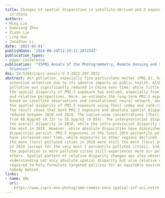 ```yaml
---
title: Changes of spatial disparities in satellite-derived pm2.5 exposures over 2010–2019
  in china
authors:
- Ming Liu
- Gaoxiang Zhou
- Ziyan Liu
- Ling Han
- Jonathan Li
date: '2022-05-01'
publishDate: '2024-06-24T11:25:12.207234Z'
publication_types:
- paper-conference
publication: '*ISPRS Annals of the Photogrammetry, Remote Sensing and Spatial Information
  Sciences*'
doi: 10.5194/isprs-annals-V-3-2022-297-2022
abstract: Air pollution, especially fine particulate matter (PM2.5), has attracted
  extensive attention due to its adverse impacts on public health. Although PM2.5
  pollution was significantly reduced in China over time, while little is known how
  the spatial disparity of PM2.5 exposure has evolved, especially from both absolute
  and relative perspectives. Here, we estimate the long-term PM2.5 exposures in China
  based on satellite observations and convolutional neural network, and characterize
  the spatial disparity of PM2.5 exposure using Theil index and rank-rank relationship.
  The result shows that both PM2.5 exposure and absolute spatial disparity were substantially
  reduced between 2010 and 2019. The nation-wide concentrations (Theil index) declined
  from 48.0μg/m3 (0.13) to 35.5μg/m3 (0.054). The interprovincial disparities dominate
  the overall disparity in 2010, while the intra-provincial disparity contributed
  the most in 2019. However, while absolute disparities have diminished, relative
  disparities persist. PM2.5 exposures in the least 20th percentile polluted cities
  have increased over time, while exposures in other regions declined. On average,
  the more (less) polluted cities in 2010 were still the more (less) polluted cities
  in 2019 (except for the very most 2 percentile polluted cities), indicating that
  the population in more polluted cities still experiences more air pollution than
  others. Spatial pattern of relative disparity changes was also observed. Overall,
  understanding not only absolute spatial disparity but also relative disparity is
  required to help formulate targeted policies for an equitable environment, leaving
  nobody behind.
links:
- name: URL
  url: 
    https://www.isprs-ann-photogramm-remote-sens-spatial-inf-sci.net/V-3-2022/297/2022/
---
```

